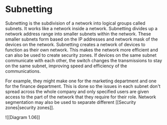 
# Subnetting

Subnetting is the subdivision of a network into logical groups called subnets. It works like a network inside a network. Subnetting divides up a network address range into smaller subnets within the network. These smaller subnets form based on the IP addresses and network mask of the devices on the network. Subnetting creates a network of devices to function as their own network. This makes the network more efficient and can also be used to create security zones. If devices on the same subnet communicate with each other, the switch changes the transmissions to stay on the same subnet, improving speed and efficiency of the communications.

For example, they might make one for the marketing department and one for the finance department. This is done so the issues in each subnet don't spread across the whole company and only specified users are given access to the part of the network that they require for their role. Network segmentation may also be used to separate different [[Security zones|security zones]].

![[Diagram 1.06]]

